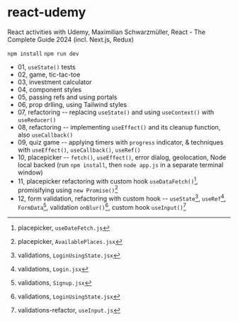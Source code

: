 # react-udemy

React activities with Udemy, Maximilian Schwarzmüller, React - The Complete Guide 2024 (incl. Next.js, Redux)

`npm install`
`npm run dev`

- 01, `useState()` tests
- 02, game, tic-tac-toe
- 03, investment calculator
- 04, component styles
- 05, passing refs and using portals
- 06, prop drlling, using Tailwind styles
- 07, refactoring -- replacing `useState()` and using `useContext()` with `useReducer()`
- 08, refactoring -- implementing `useEffect()` and its cleanup function, also `useCallback()`
- 09, quiz game -- applying timers with `progress` indicator, & techniques with `useEffect()`, `useCallback()`, `useRef()`
- 10, placepicker -- `fetch()`, `useEffect()`, error dialog, geolocation, Node local backed (run `npm install`, then `node app.js` in a separate terminal window)
- 11, placepicker refactoring with custom hook `useDataFetch()`[^1], promisifying using `new Promise()`[^2]
- 12, form validation, refactoring with custom hook -- `useState`[^3], `useRef`[^4], `FormData`[^5], validation `onBlur()`[^6], custom hook `useInput()`[^7]

[^1]: placepicker, `useDateFetch.js`
[^2]: placepicker, `AvailablePlaces.jsx`
[^3]: validations, `LoginUsingState.jsx`
[^4]: validations, `Login.jsx`
[^5]: validations, `Signup.jsx`
[^6]: validations, `LoginUsingState.jsx`
[^7]: validations-refactor, `useInput.js`
